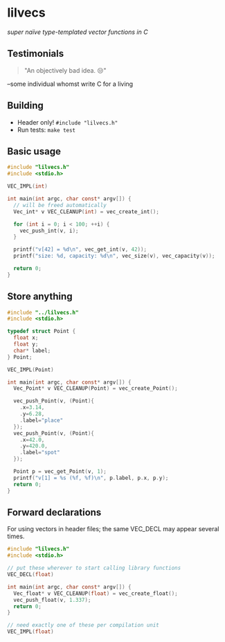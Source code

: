 # lilvecs

_super naïve type-templated vector functions in C_

## Testimonials

> "An objectively bad idea. 😒"

–some individual whomst write C for a living

## Building

* Header only! `#include "lilvecs.h"`
* Run tests: `make test`

## Basic usage

```C
#include "lilvecs.h"
#include <stdio.h>

VEC_IMPL(int)

int main(int argc, char const* argv[]) {
  // will be freed automatically
  Vec_int* v VEC_CLEANUP(int) = vec_create_int();

  for (int i = 0; i < 100; ++i) {
    vec_push_int(v, i);
  }

  printf("v[42] = %d\n", vec_get_int(v, 42));
  printf("size: %d, capacity: %d\n", vec_size(v), vec_capacity(v));

  return 0;
}
```

## Store anything

```C
#include "../lilvecs.h"
#include <stdio.h>

typedef struct Point {
  float x;
  float y;
  char* label;
} Point;

VEC_IMPL(Point)

int main(int argc, char const* argv[]) {
  Vec_Point* v VEC_CLEANUP(Point) = vec_create_Point();

  vec_push_Point(v, (Point){
    .x=3.14,
    .y=6.28,
    .label="place"
  });
  vec_push_Point(v, (Point){
    .x=42.0,
    .y=420.0,
    .label="spot"
  });

  Point p = vec_get_Point(v, 1);
  printf("v[1] = %s (%f, %f)\n", p.label, p.x, p.y);
  return 0;
}
```

## Forward declarations

For using vectors in header files; the same VEC_DECL may appear several times.

```C
#include "lilvecs.h"
#include <stdio.h>

// put these wherever to start calling library functions
VEC_DECL(float)

int main(int argc, char const* argv[]) {
  Vec_float* v VEC_CLEANUP(float) = vec_create_float();
  vec_push_float(v, 1.337);
  return 0;
}

// need exactly one of these per compilation unit
VEC_IMPL(float)
```